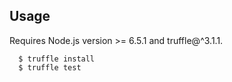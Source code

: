 

Usage
-----

Requires Node.js version >= 6.5.1 and truffle@^3.1.1.

```
  $ truffle install
  $ truffle test
```
